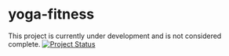 # yoga-fitness

This project is currently under development and is not considered complete.
[![Project Status](https://img.shields.io/badge/status-work_in_progress-orange.svg)](https://github.com/yourusername/yourproject)

